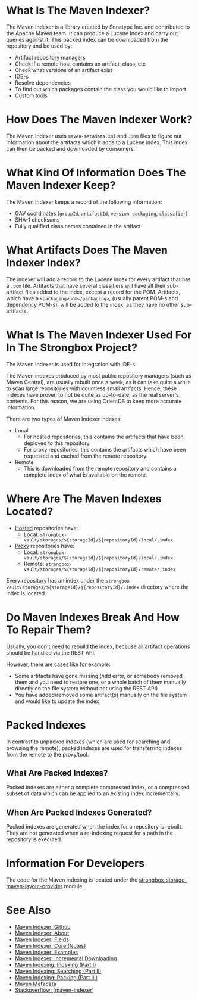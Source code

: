
# What Is The Maven Indexer?

The Maven Indexer is a library created by Sonatype Inc. and contributed to the Apache Maven team. It can produce a Lucene Index and carry out queries against it. This packed index can be downloaded from the repository and be used by:
* Artifact repository managers
 * Check if a remote host contains an artifact, class, etc
 * Check what versions of an artifact exist
* IDE-s
 * Resolve dependencies
 * To find out which packages contain the class you would like to import
* Custom tools

# How Does The Maven Indexer Work?

The Maven Indexer uses `maven-metadata.xml` and `.pom` files to figure out information about the artifacts which it adds to a Lucene index. This index can then be packed and downloaded by consumers. 

# What Kind Of Information Does The Maven Indexer Keep?

The Maven Indexer keeps a record of the following information:

* GAV coordinates (`groupId`, `artifactId`, `version`, `packaging`, `classifier`)
* SHA-1 checksums
* Fully qualified class names contained in the artifact

# What Artifacts Does The Maven Indexer Index?

The indexer will add a record to the Lucene index for every artifact that has a `.pom` file. Artifacts that have several classifiers will have all their sub-artifact files added to the index, except a record for the POM. Artifacts, which have a `<packaging>pom</packaging>`, (usually parent POM-s and dependency POM-s), will be added to the index, as they have no other sub-artifacts.

# What Is The Maven Indexer Used For In The Strongbox Project?

The Maven Indexer is used for integration with IDE-s.

The Maven indexes produced by most public repository managers (such as Maven Central), are usually rebuilt once a week, as it can take quite a while to scan large repositories with countless small artifacts. Hence, these indexes have proven to not be quite as up-to-date, as the real server's contents. For this reason, we are using OrientDB to keep more accurate information.

There are two types of Maven Indexer indexes:
* Local
  * For hosted repositories, this contains the artifacts that have been deployed to this repository.
  * For proxy repositories, this contains the artifacts which have been requested and cached from the remote repository.
* Remote
  * This is downloaded from the remote repository and contains a complete index of what is available on the remote.

# Where Are The Maven Indexes Located?

* [Hosted](https://github.com/strongbox/strongbox/wiki/Repositories#hosted) repositories have:
  * Local: `strongbox-vault/storages/${storageId}/${repositoryId}/local/.index`
* [Proxy](https://github.com/strongbox/strongbox/wiki/Repositories#proxy) repositories have:
  * Local: `strongbox-vault/storages/${storageId}/${repositoryId}/local/.index`
  * Remote: `strongbox-vault/storages/${storageId}/${repositoryId}/remote/.index`

Every repository has an index under the `strongbox-vault/storages/${storageId}/${repositoryId}/.index` directory where the index is located.

# Do Maven Indexes Break And How To Repair Them?

Usually, you don't need to rebuild the index, because all artifact operations should be handled via the REST API.

However, there are cases like for example:
- Some artifacts have gone missing (hdd error, or somebody removed them and you need to restore one, or a whole batch of them manually directly on the file system without not using the REST API)
- You have added/removed some artifact(s) manually on the file system and would like to update the index

# Packed Indexes

In contrast to unpacked indexes (which are used for searching and browsing the remote), packed indexes are used for transferring indexes from the remote to the proxy/tool. 

## What Are Packed Indexes?

Packed indexes are either a complete compressed index, or a compressed subset of data which can be applied to an existing index incrementally.

## When Are Packed Indexes Generated?

Packed indexes are generated when the index for a repository is rebuilt. They are not generated when a re-indexing request for a path in the repository is executed.

# Information For Developers

The code for the Maven indexing is located under the [strongbox-storage-maven-layout-provider](https://github.com/strongbox/strongbox/tree/master/strongbox-storage/strongbox-storage-maven-layout-provider) module.

# See Also
* [Maven Indexer: Github](https://github.com/apache/maven-indexer/)
* [Maven Indexer: About](http://maven.apache.org/maven-indexer-archives/maven-indexer-LATEST/index.html)
* [Maven Indexer: Fields](http://maven.apache.org/maven-indexer-archives/maven-indexer-LATEST/indexer-core/index.html)
* [Maven Indexer: Core (Notes)](https://github.com/apache/maven-indexer/tree/master/indexer-core)
* [Maven Indexer: Examples](https://github.com/apache/maven-indexer/tree/master/indexer-examples)
* [Maven Indexer: Incremental Downloading](http://blog.sonatype.com/2009/05/nexus-indexer-20-incremental-downloading/)
* [Maven Indexing: Indexing (Part I)](http://www.sonatype.com/people/2009/06/nexus-indexer-api-part-1/)
* [Maven Indexing: Searching (Part II)](http://www.sonatype.com/people/2009/06/nexus-indexer-api-part-2/)
* [Maven Indexing: Packing (Part III)](http://blog.sonatype.com/2009/09/nexus-indexer-api-part-3/)
* [Maven Metadata](https://github.com/strongbox/strongbox/wiki/Maven-Metadata)
* [Stackoverflow: [maven-indexer]](http://stackoverflow.com/questions/tagged/maven-indexer)